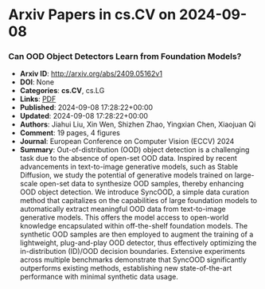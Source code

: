 # Arxiv Papers in cs.CV on 2024-09-08
### Can OOD Object Detectors Learn from Foundation Models?
- **Arxiv ID**: http://arxiv.org/abs/2409.05162v1
- **DOI**: None
- **Categories**: **cs.CV**, cs.LG
- **Links**: [PDF](http://arxiv.org/pdf/2409.05162v1)
- **Published**: 2024-09-08 17:28:22+00:00
- **Updated**: 2024-09-08 17:28:22+00:00
- **Authors**: Jiahui Liu, Xin Wen, Shizhen Zhao, Yingxian Chen, Xiaojuan Qi
- **Comment**: 19 pages, 4 figures
- **Journal**: European Conference on Computer Vision (ECCV) 2024
- **Summary**: Out-of-distribution (OOD) object detection is a challenging task due to the absence of open-set OOD data. Inspired by recent advancements in text-to-image generative models, such as Stable Diffusion, we study the potential of generative models trained on large-scale open-set data to synthesize OOD samples, thereby enhancing OOD object detection. We introduce SyncOOD, a simple data curation method that capitalizes on the capabilities of large foundation models to automatically extract meaningful OOD data from text-to-image generative models. This offers the model access to open-world knowledge encapsulated within off-the-shelf foundation models. The synthetic OOD samples are then employed to augment the training of a lightweight, plug-and-play OOD detector, thus effectively optimizing the in-distribution (ID)/OOD decision boundaries. Extensive experiments across multiple benchmarks demonstrate that SyncOOD significantly outperforms existing methods, establishing new state-of-the-art performance with minimal synthetic data usage.




